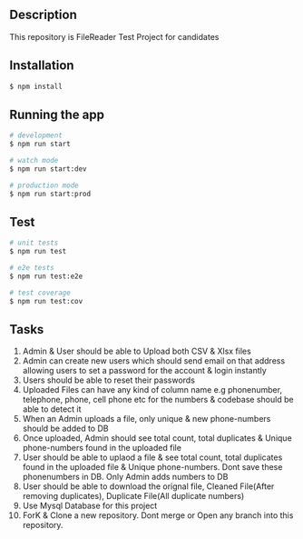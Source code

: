 
## Description

This repository is FileReader Test Project for candidates

## Installation

```bash
$ npm install
```

## Running the app

```bash
# development
$ npm run start

# watch mode
$ npm run start:dev

# production mode
$ npm run start:prod
```

## Test

```bash
# unit tests
$ npm run test

# e2e tests
$ npm run test:e2e

# test coverage
$ npm run test:cov
```

## Tasks

1) Admin & User should be able to Upload both CSV & Xlsx files
2) Admin can create new users which should send email on that address allowing users to set a password for the account & login instantly
3) Users should be able to reset their passwords
4) Uploaded Files can have any kind of column name e.g phonenumber, telephone, phone, cell phone etc for the numbers & codebase should be able to detect it
5) When an Admin uploads a file, only unique & new phone-numbers should be added to DB
6) Once uploaded, Admin should see total count, total duplicates & Unique phone-numbers found in the uploaded file
7) User should be able to uplaod a file & see total count, total duplicates found in the uploaded file & Unique phone-numbers. Dont save these phonenumbers in DB. Only Admin adds numbers to DB
8) User should be able to download the orignal file, Cleaned File(After removing duplicates), Duplicate File(All duplicate numbers)
9) Use Mysql Database for this project
10) ForK & Clone a new repository. Dont merge or Open any branch into this repository.

